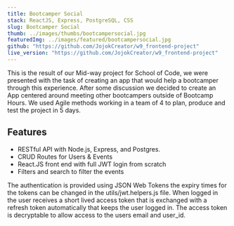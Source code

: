 ```yaml
---
title: Bootcamper Social
stack: ReactJS, Express, PostgreSQL, CSS
slug: Bootcamper Social
thumb: ../images/thumbs/bootcampersocial.jpg
featuredImg: ../images/featured/bootcampersocial.jpg
github: "https://github.com/JojokCreator/w9_frontend-project"
live_version: "https://github.com/JojokCreator/w9_frontend-project"
---
```


This is the result of our Mid-way project for School of Code, we were presented with the task of creating an app that would help a bootcamper through this experience. After some discussion we decided to create an App centered around meeting other bootcampers outside of Bootcamp Hours. We used Agile methods working in a team of 4 to plan, produce and test the project in 5 days.

## Features
<ul>
<li>RESTful API with Node.js, Express, and Postgres.</li>
<li>CRUD Routes for Users & Events</li>
<li>React.JS front end with full JWT login from scratch</li>
<li>Filters and search to filter the events </li>
</ul>

The authentication is provided using JSON Web Tokens the expiry times for the tokens can be changed in the utils/jwt.helpers.js file. When logged in the user receives a short lived access token that is exchanged with a refresh token automatically that keeps the user logged in. The access token is decryptable to allow access to the users email and user_id.